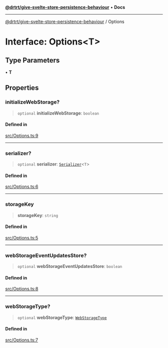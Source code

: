 [**@drtrt/give-svelte-store-persistence-behaviour**](../README.md) • **Docs**

***

[@drtrt/give-svelte-store-persistence-behaviour](../README.md) / Options

# Interface: Options\<T\>

## Type Parameters

• **T**

## Properties

### initializeWebStorage?

> `optional` **initializeWebStorage**: `boolean`

#### Defined in

[src/Options.ts:9](https://github.com/drtrt-org/give-svelte-store-persistence-behaviour/blob/a6aacb9208a65278816d78f4fa5c35bfc012b05b/src/Options.ts#L9)

***

### serializer?

> `optional` **serializer**: [`Serializer`](Serializer.md)\<`T`\>

#### Defined in

[src/Options.ts:6](https://github.com/drtrt-org/give-svelte-store-persistence-behaviour/blob/a6aacb9208a65278816d78f4fa5c35bfc012b05b/src/Options.ts#L6)

***

### storageKey

> **storageKey**: `string`

#### Defined in

[src/Options.ts:5](https://github.com/drtrt-org/give-svelte-store-persistence-behaviour/blob/a6aacb9208a65278816d78f4fa5c35bfc012b05b/src/Options.ts#L5)

***

### webStorageEventUpdatesStore?

> `optional` **webStorageEventUpdatesStore**: `boolean`

#### Defined in

[src/Options.ts:8](https://github.com/drtrt-org/give-svelte-store-persistence-behaviour/blob/a6aacb9208a65278816d78f4fa5c35bfc012b05b/src/Options.ts#L8)

***

### webStorageType?

> `optional` **webStorageType**: [`WebStorageType`](../enumerations/WebStorageType.md)

#### Defined in

[src/Options.ts:7](https://github.com/drtrt-org/give-svelte-store-persistence-behaviour/blob/a6aacb9208a65278816d78f4fa5c35bfc012b05b/src/Options.ts#L7)
